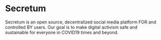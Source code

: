 # Secretum

Secretum is an open source, decentralized social media platform FOR and controlled BY users. Our goal is to make digital activism safe and sustainable for everyone in COVID19 times and beyond.
